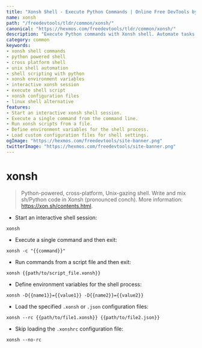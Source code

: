 ```yaml
---
title: "Xonsh Shell - Execute Python Commands | Online Free DevTools by Hexmos"
name: xonsh
path: "/freedevtools/tldr/common/xonsh/"
canonical: "https://hexmos.com/freedevtools/tldr/common/xonsh/"
description: "Execute Python commands with Xonsh shell. Automate tasks and combine shell commands with Python scripts in a cross-platform environment. Free online tool, no registration required."
category: common
keywords:
- xonsh shell commands
- python powered shell
- cross platform shell
- unix shell automation
- shell scripting with python
- xonsh environment variables
- interactive xonsh session
- execute shell script
- xonsh configuration files
- linux shell alternative
features:
- Start an interactive xonsh shell session.
- Execute a single command from the command line.
- Run xonsh scripts from a file.
- Define environment variables for the shell process.
- Load custom configuration files for shell settings.
ogImage: "https://hexmos.com/freedevtools/site-banner.png"
twitterImage: "https://hexmos.com/freedevtools/site-banner.png"
---
```


# xonsh

> Python-powered, cross-platform, Unix-gazing shell.
> Write and mix sh/Python code in Xonsh (pronounced conch).
> More information: <https://xon.sh/contents.html>.

- Start an interactive shell session:

`xonsh`

- Execute a single command and then exit:

`xonsh -c "{{command}}"`

- Run commands from a script file and then exit:

`xonsh {{path/to/script_file.xonsh}}`

- Define environment variables for the shell process:

`xonsh -D{{name1}}={{value1}} -D{{name2}}={{value2}}`

- Load the specified `.xonsh` or `.json` configuration files:

`xonsh --rc {{path/to/file1.xonsh}} {{path/to/file2.json}}`

- Skip loading the `.xonshrc` configuration file:

`xonsh --no-rc`
